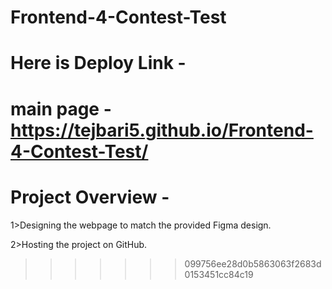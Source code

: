 # Frontend-4-Contest-Test

# Here is Deploy Link - 

# main page -  https://tejbari5.github.io/Frontend-4-Contest-Test/

# Project Overview -

1>Designing the webpage to match the provided Figma design.

2>Hosting the project on GitHub.
>>>>>>> 099756ee28d0b5863063f2683d0153451cc84c19
